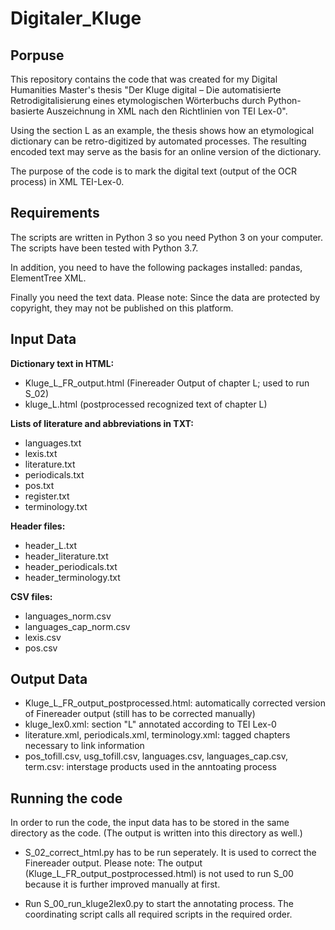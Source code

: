 # Digitaler_Kluge


## Porpuse

This repository contains the code that was created for my Digital Humanities Master's thesis "Der Kluge digital – Die automatisierte Retrodigitalisierung eines etymologischen Wörterbuchs durch Python-basierte Auszeichnung in XML nach den Richtlinien von TEI Lex-0".

Using the section L as an example, the thesis shows how an etymological dictionary can be retro-digitized by automated processes. The resulting encoded text may serve as the basis for an online version of the dictionary.

The purpose of the code is to mark the digital text (output of the OCR process) in XML TEI-Lex-0. 


## Requirements

The scripts are written in Python 3 so you need Python 3 on your computer. The scripts have been tested with Python 3.7.

In addition, you need to have the following packages installed: pandas, ElementTree XML.

Finally you need the text data. Please note: Since the data are protected by copyright, they may not be published on this platform.


## Input Data
**Dictionary text in HTML:**
- Kluge_L_FR_output.html (Finereader Output of chapter L; used to run S_02)
- kluge_L.html  (postprocessed recognized text of chapter L)

**Lists of literature and abbreviations in TXT:**
- languages.txt
- lexis.txt
- literature.txt
- periodicals.txt
- pos.txt
- register.txt
- terminology.txt

**Header files:**
- header_L.txt
- header_literature.txt
- header_periodicals.txt
- header_terminology.txt

**CSV files:**
- languages_norm.csv
- languages_cap_norm.csv
- lexis.csv
- pos.csv


## Output Data
- Kluge_L_FR_output_postprocessed.html: automatically corrected version of Finereader output (still has to be corrected manually)
- kluge_lex0.xml: section "L" annotated according to TEI Lex-0
- literature.xml, periodicals.xml, terminology.xml: tagged chapters necessary to link information
- pos_tofill.csv, usg_tofill.csv, languages.csv, languages_cap.csv, term.csv: interstage products used in the anntoating process


## Running the code

In order to run the code, the input data has to be stored in the same directory as the code.
(The output is written into this directory as well.)

- S_02_correct_html.py has to be run seperately. It is used to correct the Finereader output.
Please note: The output (Kluge_L_FR_output_postprocessed.html) is not used to run S_00 because it is further improved manually at first.

- Run S_00_run_kluge2lex0.py to start the annotating process. The coordinating script calls all required scripts in the required order.
